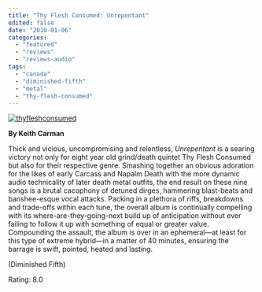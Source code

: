 ```yaml
---
title: "Thy Flesh Consumed: Unrepentant"
edited: false
date: "2010-01-06"
categories:
  - "featured"
  - "reviews"
  - "reviews-audio"
tags:
  - "canada"
  - "diminished-fifth"
  - "metal"
  - "thy-flesh-consumed"
---
```


[![thyfleshconsumed](http://www.hellbound.ca/wp-content/uploads/2010/01/thyfleshconsumed.jpg "thyfleshconsumed")](http://www.hellbound.ca/wp-content/uploads/2010/01/thyfleshconsumed.jpg)

**By Keith Carman**

Thick and vicious, uncompromising and relentless, _Unrepentant_ is a searing victory not only for eight year old grind/death quintet Thy Flesh Consumed but also for their respective genre. Smashing together an obvious adoration for the likes of early Carcass and Napalm Death with the more dynamic audio technicality of later death metal outfits, the end result on these nine songs is a brutal cacophony of detuned dirges, hammering blast-beats and banshee-esque vocal attacks. Packing in a plethora of riffs, breakdowns and trade-offs within each tune, the overall album is continually compelling with its where-are-they-going-next build up of anticipation without ever failing to follow it up with something of equal or greater value. Compounding the assault, the album is over in an ephemeral—at least for this type of extreme hybrid—in a matter of 40 minutes, ensuring the barrage is swift, pointed, heated and lasting.

(Diminished Fifth)

Rating: 8.0
